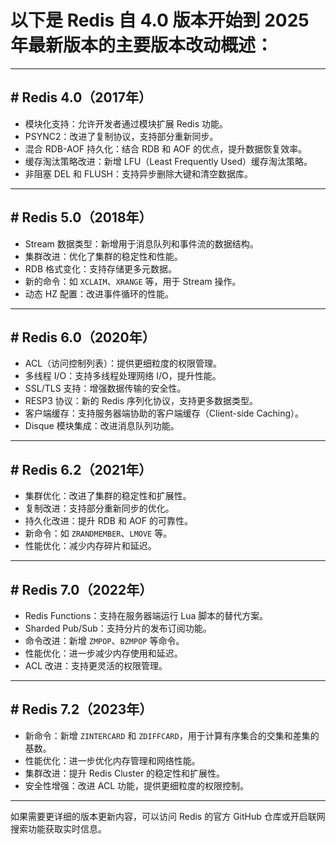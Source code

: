 # 以下是 Redis 自 4.0 版本开始到 2025 年最新版本的主要版本改动概述：

---

## # Redis 4.0（2017年）
- 模块化支持：允许开发者通过模块扩展 Redis 功能。
- PSYNC2：改进了复制协议，支持部分重新同步。
- 混合 RDB-AOF 持久化：结合 RDB 和 AOF 的优点，提升数据恢复效率。
- 缓存淘汰策略改进：新增 LFU（Least Frequently Used）缓存淘汰策略。
- 非阻塞 DEL 和 FLUSH：支持异步删除大键和清空数据库。

---

## # Redis 5.0（2018年）
- Stream 数据类型：新增用于消息队列和事件流的数据结构。
- 集群改进：优化了集群的稳定性和性能。
- RDB 格式变化：支持存储更多元数据。
- 新的命令：如 `XCLAIM`、`XRANGE` 等，用于 Stream 操作。
- 动态 HZ 配置：改进事件循环的性能。

---

## # Redis 6.0（2020年）
- ACL（访问控制列表）：提供更细粒度的权限管理。
- 多线程 I/O：支持多线程处理网络 I/O，提升性能。
- SSL/TLS 支持：增强数据传输的安全性。
- RESP3 协议：新的 Redis 序列化协议，支持更多数据类型。
- 客户端缓存：支持服务器端协助的客户端缓存（Client-side Caching）。
- Disque 模块集成：改进消息队列功能。

---

## # Redis 6.2（2021年）
- 集群优化：改进了集群的稳定性和扩展性。
- 复制改进：支持部分重新同步的优化。
- 持久化改进：提升 RDB 和 AOF 的可靠性。
- 新命令：如 `ZRANDMEMBER`、`LMOVE` 等。
- 性能优化：减少内存碎片和延迟。

---

## # Redis 7.0（2022年）
- Redis Functions：支持在服务器端运行 Lua 脚本的替代方案。
- Sharded Pub/Sub：支持分片的发布订阅功能。
- 命令改进：新增 `ZMPOP`、`BZMPOP` 等命令。
- 性能优化：进一步减少内存使用和延迟。
- ACL 改进：支持更灵活的权限管理。

---

## # Redis 7.2（2023年）
- 新命令：新增 `ZINTERCARD` 和 `ZDIFFCARD`，用于计算有序集合的交集和差集的基数。
- 性能优化：进一步优化内存管理和网络性能。
- 集群改进：提升 Redis Cluster 的稳定性和扩展性。
- 安全性增强：改进 ACL 功能，提供更细粒度的权限控制。

---

如果需要更详细的版本更新内容，可以访问 Redis 的官方 GitHub 仓库或开启联网搜索功能获取实时信息。